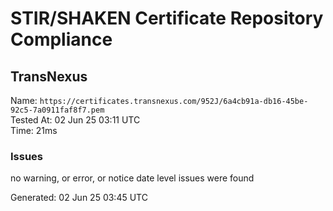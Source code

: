 # STIR/SHAKEN Certificate Repository Compliance

## TransNexus

Name: `https://certificates.transnexus.com/952J/6a4cb91a-db16-45be-92c5-7a0911faf8f7.pem`\
Tested At: 02 Jun 25 03:11 UTC\
Time: 21ms

### Issues

no warning, or error, or notice date level issues were found

Generated: 02 Jun 25 03:45 UTC
